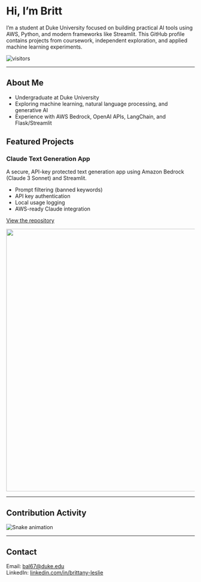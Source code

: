 # Hi, I’m Britt

I’m a student at Duke University focused on building practical AI tools using AWS, Python, and modern frameworks like Streamlit. This GitHub profile contains projects from coursework, independent exploration, and applied machine learning experiments.

![visitors](https://visitor-badge.laobi.icu/badge?page_id=Bal67)

---

## About Me

- Undergraduate at Duke University
- Exploring machine learning, natural language processing, and generative AI
- Experience with AWS Bedrock, OpenAI APIs, LangChain, and Flask/Streamlit

## Featured Projects

### Claude Text Generation App
A secure, API-key protected text generation app using Amazon Bedrock (Claude 3 Sonnet) and Streamlit.  
- Prompt filtering (banned keywords)
- API key authentication
- Local usage logging
- AWS-ready Claude integration

[View the repository](https://github.com/Bal67/TextGeneration_API)

<img src="docs/Claude_Text_Generator.gif" width="700"/>

---

## Contribution Activity

![Snake animation](https://github.com/Bal67/Bal67/blob/output/github-contribution-grid-snake.svg)

---

## Contact

Email: bal67@duke.edu  
LinkedIn: [linkedin.com/in/brittany-leslie](https://www.linkedin.com/in/brittany-leslie/)
